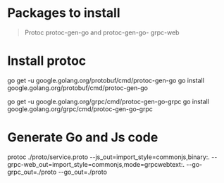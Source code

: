 # Packages to install
> Protoc
> protoc-gen-go and protoc-gen-go-
> grpc-web

# Install protoc
go get -u google.golang.org/protobuf/cmd/protoc-gen-go
go install google.golang.org/protobuf/cmd/protoc-gen-go

go get -u google.golang.org/grpc/cmd/protoc-gen-go-grpc
go install google.golang.org/grpc/cmd/protoc-gen-go-grpc

# Generate Go and Js code
protoc ./proto/service.proto --js_out=import_style=commonjs,binary:. --grpc-web_out=import_style=commonjs,mode=grpcwebtext:. --go-grpc_out=./proto --go_out=./proto